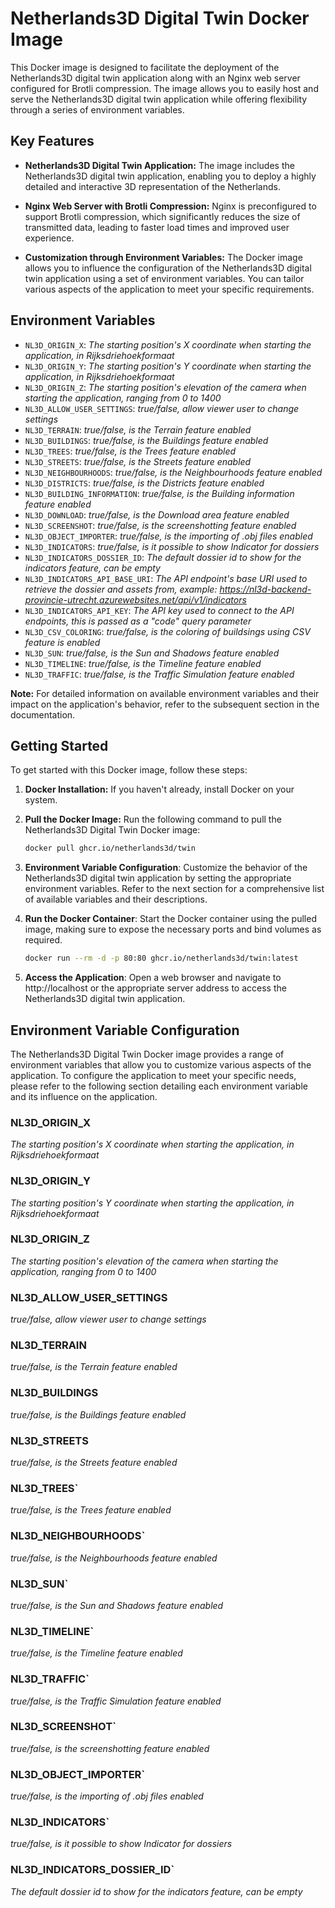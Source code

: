 # Netherlands3D Digital Twin Docker Image

This Docker image is designed to facilitate the deployment of the Netherlands3D digital twin application along with an
Nginx web server configured for Brotli compression. The image allows you to easily host and serve the Netherlands3D
digital twin application while offering flexibility through a series of environment variables.

## Key Features

- **Netherlands3D Digital Twin Application:** The image includes the Netherlands3D digital twin application, enabling
  you to deploy a highly detailed and interactive 3D representation of the Netherlands.

- **Nginx Web Server with Brotli Compression:** Nginx is preconfigured to support Brotli compression, which
  significantly reduces the size of transmitted data, leading to faster load times and improved user experience.

- **Customization through Environment Variables:** The Docker image allows you to influence the configuration of the
  Netherlands3D digital twin application using a set of environment variables. You can tailor various aspects of the
  application to meet your specific requirements.

## Environment Variables

- `NL3D_ORIGIN_X`: *The starting position's X coordinate when starting the application, in Rijksdriehoekformaat*
- `NL3D_ORIGIN_Y`: *The starting position's Y coordinate when starting the application, in Rijksdriehoekformaat*
- `NL3D_ORIGIN_Z`: *The starting position's elevation of the camera when starting the application, ranging from 0 to 1400*
- `NL3D_ALLOW_USER_SETTINGS`: *true/false, allow viewer user to change settings*
- `NL3D_TERRAIN`: *true/false, is the Terrain feature enabled*
- `NL3D_BUILDINGS`: *true/false, is the Buildings feature enabled*
- `NL3D_TREES`: *true/false, is the Trees feature enabled*
- `NL3D_STREETS`: *true/false, is the Streets feature enabled*
- `NL3D_NEIGHBOURHOODS`: *true/false, is the Neighbourhoods feature enabled*
- `NL3D_DISTRICTS`: *true/false, is the Districts feature enabled*
- `NL3D_BUILDING_INFORMATION`: *true/false, is the Building information feature enabled*
- `NL3D_DOWNLOAD`: *true/false, is the Download area feature enabled*
- `NL3D_SCREENSHOT`: *true/false, is the screenshotting feature enabled*
- `NL3D_OBJECT_IMPORTER`: *true/false, is the importing of .obj files enabled*
- `NL3D_INDICATORS`: *true/false, is it possible to show Indicator for dossiers*
- `NL3D_INDICATORS_DOSSIER_ID`: *The default dossier id to show for the indicators feature, can be empty*
- `NL3D_INDICATORS_API_BASE_URI`: *The API endpoint's base URI used to retrieve the dossier and assets from, example: https://nl3d-backend-provincie-utrecht.azurewebsites.net/api/v1/indicators*
- `NL3D_INDICATORS_API_KEY`: *The API key used to connect to the API endpoints, this is passed as a "code" query parameter*
- `NL3D_CSV_COLORING`: *true/false, is the coloring of buildsings using CSV feature is enabled*
- `NL3D_SUN`: *true/false, is the Sun and Shadows feature enabled*
- `NL3D_TIMELINE`: *true/false, is the Timeline feature enabled*
- `NL3D_TRAFFIC`: *true/false, is the Traffic Simulation feature enabled*

**Note:** For detailed information on available environment variables and their impact on the application's behavior,
refer to the subsequent section in the documentation.

## Getting Started

To get started with this Docker image, follow these steps:

1. **Docker Installation:** If you haven't already, install Docker on your system.

2. **Pull the Docker Image:** Run the following command to pull the Netherlands3D Digital Twin Docker image:

   ```bash
   docker pull ghcr.io/netherlands3d/twin
   ```

3. **Environment Variable Configuration**: Customize the behavior of the Netherlands3D digital twin application by
   setting the appropriate environment variables. Refer to the next section for a comprehensive list of available
   variables and their descriptions.

4. **Run the Docker Container**: Start the Docker container using the pulled image, making sure to expose the necessary
   ports and bind volumes as required.

   ```bash
   docker run --rm -d -p 80:80 ghcr.io/netherlands3d/twin:latest
   ```

5. **Access the Application**: Open a web browser and navigate to http://localhost or the appropriate server address to
   access the Netherlands3D digital twin application.

## Environment Variable Configuration

The Netherlands3D Digital Twin Docker image provides a range of environment variables that allow you to customize
various aspects of the application. To configure the application to meet your specific needs, please refer to the
following section detailing each environment variable and its influence on the application.

### NL3D_ORIGIN_X

*The starting position's X coordinate when starting the application, in Rijksdriehoekformaat*

### NL3D_ORIGIN_Y

*The starting position's Y coordinate when starting the application, in Rijksdriehoekformaat*

### NL3D_ORIGIN_Z

*The starting position's elevation of the camera when starting the application, ranging from 0 to 1400*

### NL3D_ALLOW_USER_SETTINGS

*true/false, allow viewer user to change settings*

### NL3D_TERRAIN

*true/false, is the Terrain feature enabled*

### NL3D_BUILDINGS

*true/false, is the Buildings feature enabled*

### NL3D_STREETS

*true/false, is the Streets feature enabled*

### NL3D_TREES`

*true/false, is the Trees feature enabled*

### NL3D_NEIGHBOURHOODS`

*true/false, is the Neighbourhoods feature enabled*

### NL3D_SUN`

*true/false, is the Sun and Shadows feature enabled*

### NL3D_TIMELINE`

*true/false, is the Timeline feature enabled*

### NL3D_TRAFFIC`

*true/false, is the Traffic Simulation feature enabled*

### NL3D_SCREENSHOT`

*true/false, is the screenshotting feature enabled*

### NL3D_OBJECT_IMPORTER`

*true/false, is the importing of .obj files enabled*

### NL3D_INDICATORS`

*true/false, is it possible to show Indicator for dossiers*

### NL3D_INDICATORS_DOSSIER_ID`

*The default dossier id to show for the indicators feature, can be empty*
